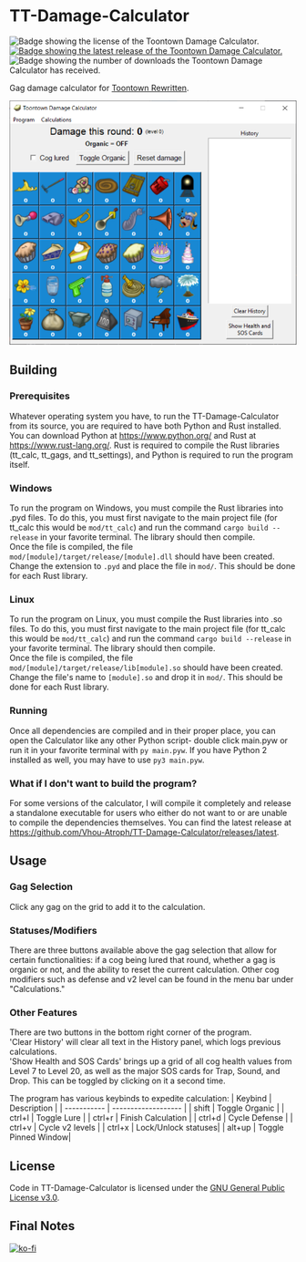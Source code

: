 # TT-Damage-Calculator

![Badge showing the license of the Toontown Damage Calculator.](https://img.shields.io/github/license/Vhou-Atroph/TT-Damage-Calculator) [![Badge showing the latest release of the Toontown Damage Calculator.](https://img.shields.io/github/v/release/Vhou-Atroph/TT-Damage-Calculator)](https://github.com/Vhou-Atroph/TT-Damage-Calculator/releases/latest) ![Badge showing the number of downloads the Toontown Damage Calculator has received.](https://img.shields.io/github/downloads/Vhou-Atroph/TT-Damage-Calculator/total)

 Gag damage calculator for [Toontown Rewritten](https://toontownrewritten.com/).

![The Program](https://github.com/Vhou-Atroph/TT-Damage-Calculator/blob/main/preview.png?raw=true)

## Building

### Prerequisites

Whatever operating system you have, to run the TT-Damage-Calculator from its source, you are required to have both Python and Rust installed. You can download Python at <https://www.python.org/> and Rust at <https://www.rust-lang.org/>. Rust is required to compile the Rust libraries (tt_calc, tt_gags, and tt_settings), and Python is required to run the program itself.

### Windows

To run the program on Windows, you must compile the Rust libraries into .pyd files. To do this, you must first navigate to the main project file (for tt_calc this would be `mod/tt_calc`) and run the command `cargo build --release` in your favorite terminal. The library should then compile.  
Once the file is compiled, the file `mod/[module]/target/release/[module].dll` should have been created. Change the extension to `.pyd` and place the file in `mod/`. This should be done for each Rust library.

### Linux

To run the program on Linux, you must compile the Rust libraries into .so files. To do this, you must first navigate to the main project file (for tt_calc this would be `mod/tt_calc`) and run the command `cargo build --release` in your favorite terminal. The library should then compile.  
Once the file is compiled, the file `mod/[module]/target/release/lib[module].so` should have been created. Change the file's name to `[module].so` and drop it in `mod/`. This should be done for each Rust library.

### Running

Once all dependencies are compiled and in their proper place, you can open the Calculator like any other Python script- double click main.pyw or run it in your favorite terminal with `py main.pyw`. If you have Python 2 installed as well, you may have to use `py3 main.pyw`.

### What if I don't want to build the program?

For some versions of the calculator, I will compile it completely and release a standalone executable for users who either do not want to or are unable to compile the dependencies themselves. You can find the latest release at <https://github.com/Vhou-Atroph/TT-Damage-Calculator/releases/latest>.

## Usage

### Gag Selection

Click any gag on the grid to add it to the calculation.

### Statuses/Modifiers

There are three buttons available above the gag selection that allow for certain functionalities: if a cog being lured that round, whether a gag is organic or not, and the ability to reset the current calculation. Other cog modifiers such as defense and v2 level can be found in the menu bar under "Calculations."

### Other Features

There are two buttons in the bottom right corner of the program.  
'Clear History' will clear all text in the History panel, which logs previous calculations.  
'Show Health and SOS Cards' brings up a grid of all cog health values from Level 7 to Level 20, as well as the major SOS cards for Trap, Sound, and Drop. This can be toggled by clicking on it a second time.

The program has various keybinds to expedite calculation:
| Keybind     | Description         |
| ----------- | ------------------- |
| shift       | Toggle Organic      |
| ctrl+l      | Toggle Lure         |
| ctrl+r      | Finish Calculation  |
| ctrl+d      | Cycle  Defense      |
| ctrl+v      | Cycle v2 levels     |
| ctrl+x      | Lock/Unlock statuses|
| alt+up      | Toggle Pinned Window|

## License

Code in TT-Damage-Calculator is licensed under the [GNU General Public License v3.0](/LICENSE).

## Final Notes

[![ko-fi](https://ko-fi.com/img/githubbutton_sm.svg)](https://ko-fi.com/I2I65IWZG)
